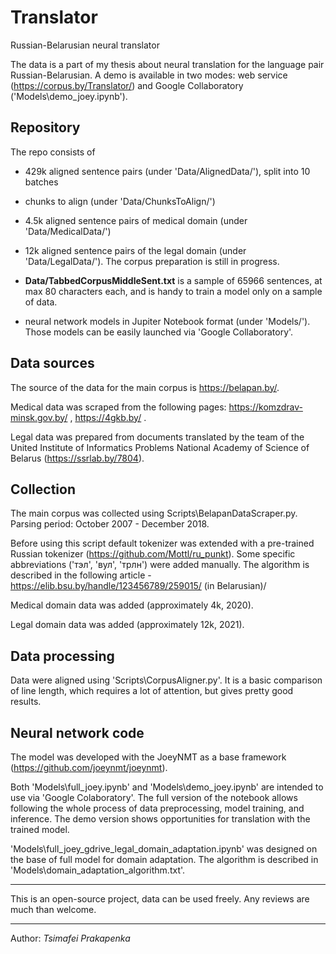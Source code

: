 # Translator
Russian-Belarusian neural translator

The data is a part of my thesis about neural translation for the language pair Russian-Belarusian.
A demo is available in two modes: web service (https://corpus.by/Translator/) and Google Collaboratory ('Models\demo_joey.ipynb').

## Repository
The repo consists of
 - 429k aligned sentence pairs (under 'Data/AlignedData/'), split into 10 batches
 - chunks to align (under 'Data/ChunksToAlign/')
 
 - 4.5k aligned sentence pairs of medical domain (under 'Data/MedicalData/')
 
 - 12k aligned sentence pairs of the legal domain (under 'Data/LegalData/'). The corpus preparation is still in progress.
 
 - **Data/TabbedCorpusMiddleSent.txt** is a sample of 65966 sentences, at max 80 characters each, and is handy to train a model only on a sample of data.

 - neural network models in Jupiter Notebook format (under 'Models/'). Those models can be easily launched via 'Google Collaboratory'.
 
 ## Data sources
 The source of the data for the main corpus is https://belapan.by/.
 
 Medical data was scraped from the following pages: https://komzdrav-minsk.gov.by/ , https://4gkb.by/ .
 
 Legal data was prepared from documents translated by the team of the United Institute of Informatics Problems National Academy of Science of Belarus (https://ssrlab.by/7804).
 
 ## Collection
 The main corpus was collected using Scripts\BelapanDataScraper.py. 
 Parsing period: October 2007 - December 2018.
 
 Before using this script default tokenizer was extended with a pre-trained Russian tokenizer (https://github.com/Mottl/ru_punkt).
 Some specific abbreviations ('тэл', 'вул', 'трлн') were added manually. The algorithm is described in the following article - https://elib.bsu.by/handle/123456789/259015/ (in Belarusian)/
 
 Medical domain data was added (approximately 4k, 2020).
 
 Legal domain data was added (approximately 12k, 2021).
 
 ## Data processing
 Data were aligned using 'Scripts\CorpusAligner.py'. It is a basic comparison of line length, which requires a lot of attention, but gives pretty good results.
 
 ## Neural network code
 The model was developed with the JoeyNMT as a base framework (https://github.com/joeynmt/joeynmt).
 
 Both 'Models\full_joey.ipynb' and 'Models\demo_joey.ipynb' are intended to use via 'Google Colaboratory'.
 The full version of the notebook allows following the whole process of data preprocessing, model training, and inference.
 The demo version shows opportunities for translation with the trained model.
 
 'Models\full_joey_gdrive_legal_domain_adaptation.ipynb' was designed on the base of full model for domain adaptation. 
 The algorithm is described in 'Models\domain_adaptation_algorithm.txt'.

--- 
This is an open-source project, data can be used freely.
Any reviews are much than welcome.

-----
Author: _Tsimafei Prakapenka_
